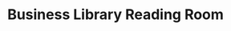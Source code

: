 ---
pid: '71'
_date: circa 1934
derivativo_link: https://derivativo-1.library.columbia.edu/iiif/2/ldpd:341182/
dlc_link: https://dlc.library.columbia.edu/catalog/cul:z8w9ghx3vt
format: photographs
iiif_json: https://derivativo-1.library.columbia.edu/iiif/2/ldpd:341182/info.json
name: Wurts Bros. (New York, N.Y.)
native_jpg: https://derivativo-1.library.columbia.edu/iiif/2/ldpd:341182/full/!768,768/0/native.jpg
shelf_location: '"Box no. Box 162, Folder no. Folder 7 (Buildings & Grounds - Morningside
  - Butler library, Album ''The New Library building of Columbia University, Gift
  of Edward S. Harkness,1934''), Historical Photograph Collection"'
subjects: Academic libraries; Reading rooms; New York (N.Y.); Butler Library
summary: View of the Business Library Reading Room in South Hall (Butler Library),
  ca. 1934.
title: Business Library Reading Room
permalink: /photos/71/
layout: photo-page
---